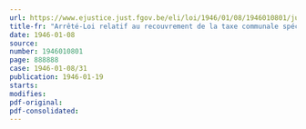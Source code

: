 ```yaml
---
url: https://www.ejustice.just.fgov.be/eli/loi/1946/01/08/1946010801/justel
title-fr: "Arrêté-Loi relatif au recouvrement de la taxe communale spéciale sur les traitements, salaires et pensions, visée à l'article 83, § 3, 2e, des lois coordonnées relatives aux impôts sur les revenus"
date: 1946-01-08
source:
number: 1946010801
page: 888888
case: 1946-01-08/31
publication: 1946-01-19
starts:
modifies:
pdf-original:
pdf-consolidated:
---
```


